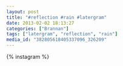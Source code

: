```yaml
---
layout: post
title: "#reflection #rain #latergram"
date: 2013-02-02 18:13:27
categories: ["Brannan"]
tags: ["latergram", "reflection", "rain"]
media_id: "382805618405337096_326209"
---
```


{% instagram %}
